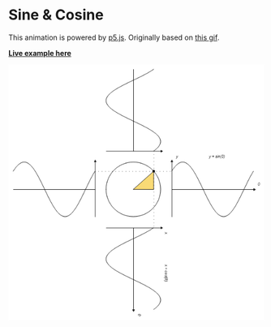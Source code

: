 # Sine & Cosine

This animation is powered by [p5.js](https://github.com/processing/p5.js). Originally based on [this gif](source.gif).

**[Live example here](https://donwilson.github.io/sine-and-cosine/)**

![Preview of Sine & Cosine](preview.png?raw=true "Preview")
